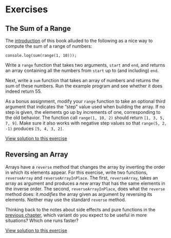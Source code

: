 # Exercises

## The Sum of a Range

The [introduction](https://eloquentjavascript.net/00_intro.html) of this book alluded to the following as a nice way to compute
the sum of a range of numbers:

`console.log(sum(range(1, 10)));`

Write a `range` function that takes two arguments, `start` and `end`, and returns an array containing all the numbers from `start` up to (and including) `end`.

Next, write a `sum` function that takes an array of numbers and returns the sum of these numbers. Run the example program and see whether it does indeed return 55.

As a bonus assignment, modify your `range` function to take an optional third argument that indicates the “step” value used when building the array. If no
step is given, the elements go up by increments of one, corresponding to the old behavior. The function call `range(1, 10, 2)` should return `[1, 3, 5, 7, 9]`. Make sure it also works with negative step values so that `range(5, 2, -1)` produces `[5, 4, 3, 2]`.

[View solution to this exercise](https://github.com/Solomon403/eloquentJS-solutions/blob/master/04%20-%20Data%20Structures:%20Objects%20and%20Arrays/sum-of-range.js)

## Reversing an Array

Arrays have a `reverse` method that changes the array by inverting the order in which its elements appear. For this exercise, write two functions, `reverseArray` and `reverseArrayInPlace`. The first, `reverseArray`, takes an array as argument and produces a _new_ array that has the same elements in the inverse order. The second, `reverseArrayInPlace`, does what the `reverse` method does: it _modifies_ the array given as argument by reversing its elements. Neither may use the standard `reverse` method.

Thinking back to the notes about side effects and pure functions in the [previous chapter](https://eloquentjavascript.net/03_functions.html#h_EdyBGBF6y/), which variant do you expect to be useful in more situations? Which one runs faster?

[View solution to this exercise](https://github.com/Solomon403/eloquentJS-solutions/blob/master/04%20-%20Data%20Structures:%20Objects%20and%20Arrays/array-reverse.js)
